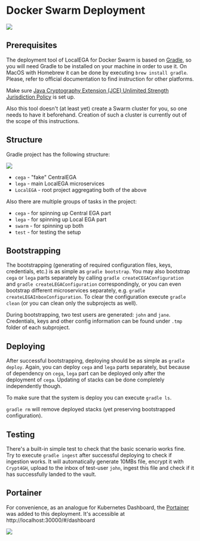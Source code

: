 # Docker Swarm Deployment

![](https://habrastorage.org/webt/zt/rm/bk/ztrmbknpfaz9ybmoy3j12x5tlcw.gif)

## Prerequisites

The deployment tool of LocalEGA for Docker Swarm is based on [Gradle](https://gradle.org/), so you will need Gradle to
be installed on your machine in order to use it. On MacOS with Homebrew it can be done by executing
`brew install gradle`. Please, refer to official documentation to find instruction for other platforms.

Make sure [Java Cryptography Extension (JCE) Unlimited Strength Jurisdiction Policy](http://www.oracle.com/technetwork/java/javase/downloads/jce8-download-2133166.html) is set up.

Also this tool doesn't (at least yet) create a Swarm cluster for you, so one needs to have it beforehand. Creation of
such a cluster is currently out of the scope of this instructions.

## Structure

Gradle project has the following structure:

![](https://habrastorage.org/webt/bp/6r/sh/bp6rshamdpwd53lhzbobpcqct6a.png)

- `cega` - "fake" CentralEGA
- `lega` - main LocalEGA microservices
- `LocalEGA` - root project aggregating both of the above

Also there are multiple groups of tasks in the project:
- `cega` - for spinning up Central EGA part
- `lega` - for spinning up Local EGA part
- `swarm` - for spinning up both
- `test` - for testing the setup

## Bootstrapping

The bootstrapping (generating of required configuration files, keys, credentials, etc.) is as simple as
`gradle bootstrap`. You may also bootstrap `cega` or `lega` parts separately by calling `gradle createCEGAConfiguration`
and `gradle createLEGAConfiguration` correspondingly, or you can even bootstrap different microservices separately, e.g.
`gradle createLEGAInboxConfiguration`. To clear the configuration execute `gradle clean` (or you can clean only the
subprojects as well).

During bootstrapping, two test users are generated: `john` and `jane`. Credentials, keys and other config information
can be found under `.tmp` folder of each subproject.

## Deploying

After successful bootstrapping, deploying should be as simple as `gradle deploy`. Again, you can deploy `cega` and
`lega` parts separately, but because of dependency on `cega`, `lega` part can be deployed only after the deployment of
`cega`. Updating of stacks can be done completely independently though.

To make sure that the system is deploy you can execute `gradle ls`.

`gradle rm` will remove deployed stacks (yet preserving bootstrapped configuration).

## Testing

There's a built-in simple test to check that the basic scenario works fine. Try to execute `gradle ingest` after
successful deploying to check if ingestion works. It will automatically generate 10MBs file, encrypt it with `Crypt4GH`,
upload to the inbox of test-user `john`, ingest this file and check if it has successfully landed to the vault.

## Portainer

For convenience, as an analogue for Kubernetes Dashboard, the [Portainer](https://portainer.io/) was added to this
deployment. It's accessible at http://localhost:30000/#/dashboard

![](https://habrastorage.org/webt/js/kv/6y/jskv6yxfauuw11qpiji4q3hjbw8.png)
